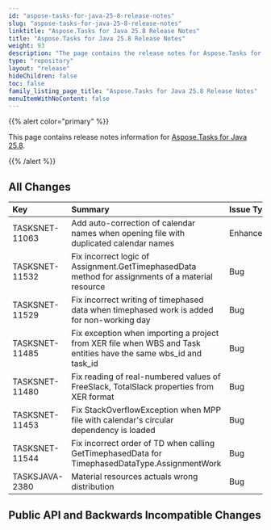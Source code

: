 ```yaml
---
id: "aspose-tasks-for-java-25-8-release-notes"
slug: "aspose-tasks-for-java-25-8-release-notes"
linktitle: "Aspose.Tasks for Java 25.8 Release Notes"
title: "Aspose.Tasks for Java 25.8 Release Notes"
weight: 93
description: "The page contains the release notes for Aspose.Tasks for Java 25.8."
type: "repository"
layout: "release"
hideChildren: false
toc: false
family_listing_page_title: "Aspose.Tasks for Java 25.8 Release Notes"
menuItemWithNoContent: false
---
```


{{% alert color="primary" %}}

This page contains release notes information for [Aspose.Tasks for Java 25.8](https://releases.aspose.com/tasks/java/25-8/).

{{% /alert %}}

## **All Changes**

|**Key**|**Summary**|**Issue Type**|
| :- | :- | :- |
| TASKSNET-11063 | Add auto-correction of calendar names when opening file with duplicated calendar names | Enhancement |
| TASKSNET-11532 | Fix incorrect logic of Assignment.GetTimephasedData method for assignments of a material resource | Bug |
| TASKSNET-11529 | Fix incorrect writing of timephased data when timephased work is added for non-working day | Bug |
| TASKSNET-11485 | Fix exception when importing a project from XER file when WBS and Task entities have the same wbs_id and task_id | Bug |
| TASKSNET-11480 | Fix reading of real-numbered values of FreeSlack, TotalSlack properties from XER format | Bug |
| TASKSNET-11453 | Fix StackOverflowException when MPP file with calendar's circular dependency is loaded | Bug |
| TASKSNET-11544 | Fix incorrect order of TD when calling GetTimephasedData for TimephasedDataType.AssignmentWork | Bug |
| TASKSJAVA-2380 | Material resources actuals wrong distribution | Bug |

## **Public API and Backwards Incompatible Changes**
